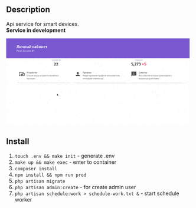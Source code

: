 ## Description
Api service for smart devices.  
**Service in development**

![Демонстрация работы](./docs/doc.gif)

## Install

1. `touch .env && make init` - generate .env
1. `make up && make exec` - enter to container
1. `composer install`
1. `npm install && npm run prod`
1. `php artisan migrate`
1. `php artisan admin:create` - for create admin user
1. `php artisan schedule:work > schedule-work.txt &` - start schedule worker
